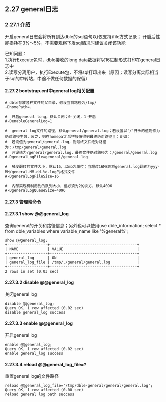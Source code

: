 ## 2.27 general日志

### 2.27.1 介绍
开启general日志会将所有到达dble的sql语句以(仅支持)file方式记录；
开启后性能损耗在3%～5%，不需要观察下发sql情况时建议关闭该功能

已知问题：  
1.执行Execute包时，dble接收的long data数据将以16进制形式打印在general日志中  
2.读写分离用户，执行Execute包，不将sql打印出来（原因；读写分离实际相当于sql的中转站，中途不做任何数据的保留）


#### 2.27.2 bootstrap.cnf中general log相关配置
```
# dble存放各种文件的父目录，假设当前路径为/tmp/
-DhomePath=.

#  开启general long，默认关闭；0-关闭，1-开启
#-DenableGeneralLog=1

#  general log文件的路径，默认general/general.log；若设置以'/'开头的值则作为绝对路径生效，反之，则在homepath后拼接值得到最终绝对路径且；比如：
#  若设值为general/general.log，则最终文件绝对路径为：/tmp/general/general.log
#  若设值为/general/general.log，最终文件绝对路径为：/general/general.log
#-DgeneralLogFile=general/general.log

#  触发翻转的文件大小，默认16，以mb为单位；当超过16MB则将general.log翻转为yyy-MM/general-MM-dd-%d.log的格式文件
#-DgeneralLogFileSize=16

#  内部实现机制用到的队列大小，值必须为2的次方，默认4096
#-DgeneralLogQueueSize=4096
```


#### 2.27.3 管理端命令
#### 2.27.3.1 show @@general_log
查询general的开关和路径信息；另外也可以使用use dble_information; select * from dble_variables where variable_name like '%general%';
```
show @@general_log;
+------------------+---------------------------------------+
| NAME             | VALUE                                 |
+------------------+---------------------------------------+
| general_log      | ON                                    |
| general_log_file | /tmp/./general/general.log            |
+------------------+---------------------------------------+
2 rows in set (0.03 sec)
```
#### 2.27.3.2 disable @@general_log
关闭general log
```
disable @@general_log;
Query OK, 1 row affected (0.02 sec)
disable general_log success
```

#### 2.27.3.3 enable @@general_log
开启general log
```
enable @@general_log;
Query OK, 1 row affected (0.02 sec)
enable general_log success
```
#### 2.27.3.4 reload @@general_log_file=?
重置general log的文件路径
```
reload @@general_log_file='/tmp/dble-general/general/general.log';
Query OK, 1 row affected (0.00 sec)
reload general log path success
```











